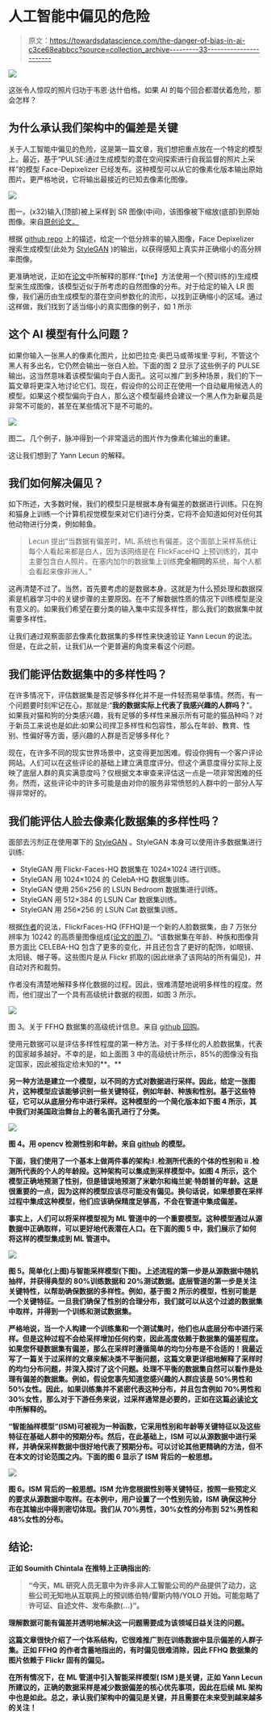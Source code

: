 # 人工智能中偏见的危险

> 原文：<https://towardsdatascience.com/the-danger-of-bias-in-ai-c3ce68eabbcc?source=collection_archive---------33----------------------->

![](img/f49232eb3720a8923220a76a1f41c1a4.png)

这张令人惊叹的照片归功于韦恩·达什伯格。如果 AI 的每个回合都潜伏着危险，那会怎样？

## **为什么承认我们架构中的偏差是关键**

关于人工智能中偏见的危险，这是第一篇文章，我们想把重点放在一个特定的模型上。最近，基于“PULSE:通过生成模型的潜在空间探索进行自我监督的照片上采样”的模型 Face-Depixelizer 已经发布。这种模型可以从它的像素化版本输出原始图片。更严格地说，它将输出最接近的已知去像素化图像。

![](img/7de50008c57d8342391fd3ec5e9ef54f.png)

图一。(x32)输入(顶部)被上采样到 SR 图像(中间)，该图像被下缩放(底部)到原始图像。来自[原创论文。](https://arxiv.org/pdf/2003.03808.pdf)

根据 [github repo](https://github.com/tg-bomze/Face-Depixelizer) 上的描述，给定一个低分辨率的输入图像，Face Depixelizer 搜索生成模型(此处为 [StyleGAN](https://github.com/NVlabs/stylegan) )的输出，以获得感知上真实并正确缩小的高分辨率图像。

更准确地说，正如在[论文](https://arxiv.org/pdf/2003.03808.pdf)中所解释的那样:“【the】方法使用一个(预训练的)生成模型来生成图像，该模型近似于所考虑的自然图像的分布。对于给定的输入 LR 图像，我们遍历由生成模型的潜在空间参数化的流形，以找到正确缩小的区域。通过这样做，我们找到了适当缩小的真实图像的例子，如 1 所示

## **这个 AI 模型有什么问题？**

如果你输入一张黑人的像素化图片，比如巴拉克·奥巴马或蒂埃里·亨利，不管这个黑人有多出名，它仍然会输出一张白人脸。下面的图 2 显示了这些例子的 PULSE 输出。这当然意味着该模型偏向于白人面孔。这可以推广到多种场景，我们的下一篇文章将更深入地讨论它们。现在，假设你的公司正在使用一个自动雇用候选人的模型。如果这个模型偏向于白人，那么这个模型最终会建议一个黑人作为新雇员是非常不可能的，甚至在某些情况下是不可能的。

![](img/ac871ffb87a65a43406ea7fb91b57e5d.png)

图二。几个例子，脉冲得到一个非常遥远的图片作为像素化输出的重建。

这让我们想到了 Yann Lecun 的解释。

## 我们如何解决偏见？

如下所述，大多数时候，我们的模型只是根据本身有偏差的数据进行训练。只在狗和猫身上训练一个计算机视觉模型来对它们进行分类，它将不会知道如何对任何其他动物进行分类，例如鲸鱼。

> Lecun 提出“当数据有偏差时，ML 系统也有偏差。这个面部上采样系统让每个人看起来都是白人，因为该网络是在 FlickFaceHQ 上预训练的，其中主要包含白人照片。在塞内加尔的数据集上训练**完全相同的**系统，每个人都会看起来像非洲人。”

这再清楚不过了。当然，首先要考虑的是数据本身。这就是为什么预处理和数据探索是机器学习中的关键步骤的主要原因。在不了解数据性质的情况下训练模型是没有意义的。如果我们希望在要分类的输入集中实现多样性，那么我们的数据集中就需要多样性。

让我们通过观察面部去像素化数据集的多样性来快速验证 Yann Lecun 的说法。但是，在此之前，让我们从一个更普遍的角度来看这个问题。

## **我们能评估数据集中的多样性吗？**

在许多情况下，评估数据集是否足够多样化并不是一件轻而易举事情。然而，有一个问题要时刻牢记在心，那就是:“**我的数据实际上代表了我感兴趣的人群吗？**”。如果我对猫和狗的分类感兴趣，我有足够的多样性来展示所有可能的猫品种吗？对于新员工来说也是如此:如果公司捍卫多样性和包容性，那么在年龄、教育、性别、性偏好等方面，感兴趣的人群是否足够多样化？

现在，在许多不同的现实世界场景中，这变得更加困难。假设你拥有一个客户评论网站。人们可以在这些评论的基础上建立满意度评分。但这个满意度得分实际上反映了底层人群的真实满意度吗？仅根据文本审查来评估这一点是一项非常困难的任务。然而，这些评论中的许多可能是由对你的服务非常愤怒的人群中的一部分人写得非常好的。

## 我们能评估人脸去像素化数据集的多样性吗？

面部去污剂正在使用罩下的 [StyleGAN](https://github.com/NVlabs/stylegan) 。StyleGAN 本身可以使用许多数据集进行训练:

*   StyleGAN 用 Flickr-Faces-HQ 数据集在 1024×1024 进行训练。
*   StyleGAN 用 1024×1024 的 CelebA-HQ 数据集训练。
*   StyleGAN 使用 256×256 的 LSUN Bedroom 数据集进行训练。
*   StyleGAN 用 512×384 的 LSUN Car 数据集训练。
*   StyleGAN 用 256×256 的 LSUN Cat 数据集训练。

根据[作者](https://arxiv.org/pdf/1812.04948.pdf)的说法，FlickrFaces-HQ (FFHQ)是一个新的人脸数据集，由 7 万张分辨率为 10242 的高质量图像组成([论文的图 7](https://arxiv.org/pdf/1812.04948.pdf))。“该数据集在年龄、种族和图像背景方面比 CELEBA-HQ 包含了更多的变化，并且还包含了更好的配饰，如眼镜、太阳镜、帽子等。这些图片是从 Flickr 抓取的(因此继承了该网站的所有偏见)，并自动对齐和裁剪。

作者没有清楚地解释多样化数据的过程。因此，很难清楚地说明多样性的程度。然而，他们提出了一个具有高级统计数据的视图，如图 3 所示。

![](img/a17b6db7e6c89aa6c8a9646f15a58956.png)

图 3。关于 FFHQ 数据集的高级统计信息。来自 [github 回购](https://github.com/NVlabs/ffhq-dataset)。

使用元数据可以是评估多样性程度的第一种方法。对于多样化的人脸数据集，代表的国家越多越好。不幸的是，如上面图 3 中的高级统计所示，85%的图像没有指定国家，因此被指定给未知的**。**

**另一种方法是建立一个模型，以不同的方式对数据进行采样。因此，给定一张图片，这种模型应该能够识别一些关键特征，例如年龄、种族和性别。基于这些特征，它可以从底层分布中进行采样。这种模型的一个简化版本如下图 4 所示，其中我们对美国政治舞台上的著名面孔进行了分类。**

**![](img/7b1d2a3067efe7d6e734300d797e6d5c.png)**

**图 4。用 opencv 检测性别和年龄。来自 [github](https://github.com/smahesh29/Gender-and-Age-Detection) 的模型。**

**下面，我们使用了一个基本上做两件事的架构:I .检测所代表的个体的性别和 ii .检测所代表的个人的年龄段。这种架构可以集成到采样模型中。如图 4 所示，这个模型正确地预测了性别，但是错误地预测了米歇尔和梅兰妮·特朗普的年龄。这是很重要的一点，因为这样的模型应该尽可能没有偏见。换句话说，如果想要在采样过程中集成这种模型，他们应该确保精度足够高，不会在管道中集成偏差。**

**事实上，人们可以将采样模型视为 ML 管道中的一个重要模型。这种模型通过从源数据中正确取样，可以更好地代表潜在人口。在下面的图 5 中，我们展示了如何将这样的模型集成到 ML 管道中。**

**![](img/620a4a52c86aea33069ad5cb740c9022.png)**

**图 5。简单化(上图)与智能采样模型(下图)。上述流程的第一步是从源数据中随机抽样，并获得典型的 80%训练数据和 20%测试数据。底层管道的第一步是关注关键特性，以帮助确保数据的多样性。例如，基于图 2 所示的模型，性别可能是一个关键特征。一旦我们确保了性别的合理分布，我们就可以从这个过滤的数据集中取样，并得到一个训练和测试数据集。**

**严格地说，当一个人构建一个训练集和一个测试集时，他们也从底层分布中进行采样。但是这种过程不会给采样增加任何约束，因此高度依赖于数据集的偏差程度。如果您怀疑数据集有偏差，那么在采样时遵循简单的均匀分布是不合适的！我最近写了一篇关于过采样的文章来解决类不平衡问题，这篇文章更详细地解释了采样时的均匀分布问题，并深入探讨了这个问题。处理不平衡的数据集自然可以看作是处理有偏差的数据集。例如，假设您事先知道您感兴趣的人群应该是 50%男性和 50%女性。因此，如果训练集并不紧密代表这种分布，并且包含例如 70%男性和 30%女性，那么对于下游任务来说，过采样通常是必要的，正如在这篇[必读论文](https://arxiv.org/abs/1710.05381)中所解释的。**

**“智能抽样模型”(ISM)可被视为一种函数，它采用性别和年龄等关键特征以及这些特征在基础人群中的预期分布。然后，在此基础上，ISM 可以从源数据中进行采样，并确保采样数据中很好地代表了预期分布。可以讨论其他更精确的方法，但不在本文的讨论范围之内。下面的图 6 显示了 ISM 背后的一般思想。**

**![](img/7c9e5b1e4f5f3d0780be425d8054b882.png)**

**图 6。ISM 背后的一般思想。ISM 允许您根据性别等关键特征，按照一些预定义的要求从源数据中取样。在本例中，用户设置了一个性别先验，ISM 确保这种分布在其输出中得到密切体现。我们从 70%男性，30%女性的分布到 52%男性和 48%女性的分布。**

## **结论:**

**正如 Soumith Chintala 在推特上正确指出的:**

> **“今天，ML 研究人员无意中为许多非人工智能公司的产品提供了动力，这些公司无知地从互联网上的预训练伯特/雷斯内特/YOLO 开始。可能忽略了许可证、自述文件、发布条款(…)”。**

**理解数据可能有偏差并透明地解决这一问题需要成为该领域日益关注的问题。**

**这篇文章很快介绍了一个体系结构，它很难推广到在训练数据中显示偏差的人群子集。正如 FFHQ 的作者含蓄地指出的，有时偏见很难消除，因此 FFHQ 数据集的图片依赖于 Flickr 固有的偏见。**

**在所有情况下，在 ML 管道中引入智能采样模型( **ISM** )是关键，正如 Yann Lecun 所建议的，正确的数据采样是减少数据偏差的核心优先事项，因此在后续 ML 架构中也是如此。总之，**承认我们架构中的偏见是关键，并且需要在未来受到越来越多的关注！****